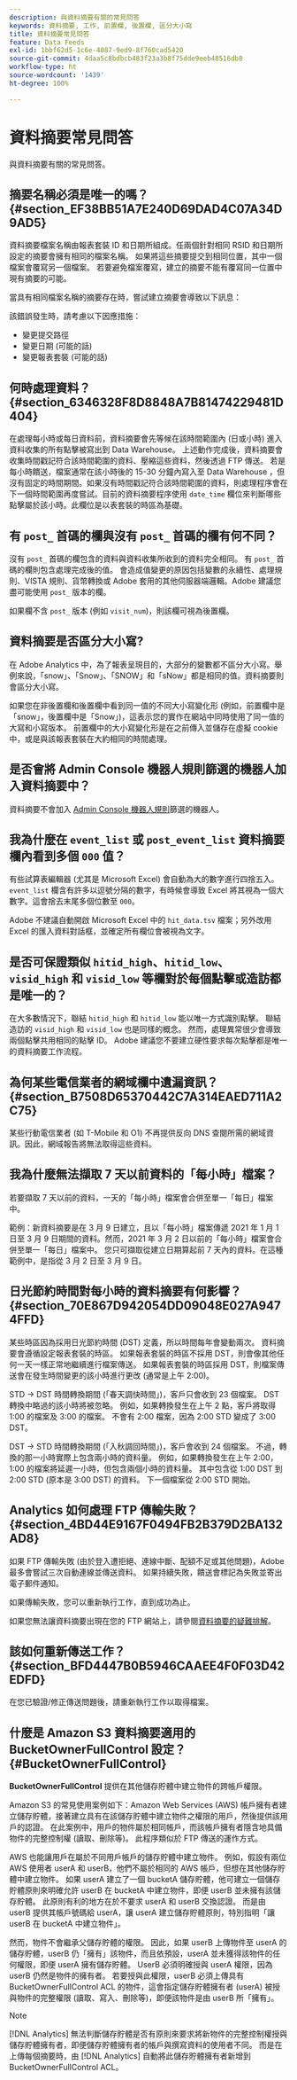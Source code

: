 ```yaml
---
description: 與資料摘要有關的常見問答
keywords: 資料摘要, 工作, 前置欄, 後置欄, 區分大小寫
title: 資料摘要常見問答
feature: Data Feeds
exl-id: 1bbf62d5-1c6e-4087-9ed9-8f760cad5420
source-git-commit: 4daa5c8bdbcb483f23a3b8f75dde9eeb48516db8
workflow-type: ht
source-wordcount: '1439'
ht-degree: 100%

---
```


# 資料摘要常見問答

與資料摘要有關的常見問答。

## 摘要名稱必須是唯一的嗎？{#section_EF38BB51A7E240D69DAD4C07A34D9AD5}

資料摘要檔案名稱由報表套裝 ID 和日期所組成。任兩個針對相同 RSID 和日期所設定的摘要會擁有相同的檔案名稱。 如果將這些摘要提交到相同位置，其中一個檔案會覆寫另一個檔案。 若要避免檔案覆寫，建立的摘要不能有覆寫同一位置中現有摘要的可能。

當具有相同檔案名稱的摘要存在時，嘗試建立摘要會導致以下訊息：

該錯誤發生時，請考慮以下因應措施：

* 變更提交路徑
* 變更日期 (可能的話)
* 變更報表套裝 (可能的話)

## 何時處理資料？  {#section_6346328F8D8848A7B81474229481D404}

在處理每小時或每日資料前，資料摘要會先等候在該時間範圍內 (日或小時) 進入資料收集的所有點擊被寫出到 Data Warehouse。 上述動作完成後，資料摘要會收集時間戳記符合該時間範圍的資料、壓縮這些資料，然後透過 FTP 傳送。 若是每小時饋送，檔案通常在該小時後的 15-30 分鐘內寫入至 Data Warehouse ，但沒有固定的時間期間。如果沒有時間戳記符合該時間範圍的資料，則處理程序會在下一個時間範圍再度嘗試。目前的資料摘要程序使用 `date_time` 欄位來判斷哪些點擊屬於該小時。此欄位是以表套裝的時區為基礎。

## 有 `post_` 首碼的欄與沒有 `post_` 首碼的欄有何不同？

沒有 `post_` 首碼的欄包含的資料與資料收集所收到的資料完全相同。 有 `post_` 首碼的欄則包含處理完成後的值。 會造成值變更的原因包括變數的永續性、處理規則、VISTA 規則、貨幣轉換或 Adobe 套用的其他伺服器端邏輯。Adobe 建議您盡可能使用 `post_` 版本的欄。

如果欄不含 `post_` 版本 (例如 `visit_num`)，則該欄可視為後置欄。

## 資料摘要是否區分大小寫?

在 Adobe Analytics 中，為了報表呈現目的，大部分的變數都不區分大小寫。舉例來說，「snow」、「Snow」、「SNOW」和「sNow」都是相同的值。資料摘要則會區分大小寫。

如果您在非後置欄和後置欄中看到同一值的不同大小寫變化形 (例如，前置欄中是「snow」，後置欄中是「Snow」)，這表示您的實作在網站中同時使用了同一值的大寫和小寫版本。 前置欄中的大小寫變化形是在之前傳入並儲存在虛擬 cookie 中，或是與該報表套裝在大約相同的時間處理。

## 是否會將 Admin Console 機器人規則篩選的機器人加入資料摘要中？

資料摘要不會加入 [Admin Console 機器人規則](https://experienceleague.adobe.com/docs/analytics/admin/admin-tools/bot-removal/bot-removal.html?lang=zh-Hant)篩選的機器人。

## 我為什麼在 `event_list` 或 `post_event_list` 資料摘要欄內看到多個 `000` 值？

有些試算表編輯器 (尤其是 Microsoft Excel) 會自動為大的數字進行四捨五入。 `event_list` 欄含有許多以逗號分隔的數字，有時候會導致 Excel 將其視為一個大數字。這會捨去末尾多個位數至 `000`。

Adobe 不建議自動開啟 Microsoft Excel 中的 `hit_data.tsv` 檔案；另外改用 Excel 的匯入資料對話框，並確定所有欄位會被視為文字。

## 是否可保證類似 `hitid_high`、`hitid_low`、`visid_high` 和 `visid_low` 等欄對於每個點擊或造訪都是唯一的？

在大多數情況下，聯結 `hitid_high` 和 `hitid_low` 能以唯一方式識別點擊。 聯結造訪的 `visid_high` 和 `visid_low` 也是同樣的概念。 然而，處理異常很少會導致兩個點擊共用相同的點擊 ID。 Adobe 建議您不要建立硬性要求每次點擊都是唯一的資料摘要工作流程。

## 為何某些電信業者的網域欄中遺漏資訊？  {#section_B7508D65370442C7A314EAED711A2C75}

某些行動電信業者 (如 T-Mobile 和 O1) 不再提供反向 DNS 查閱所需的網域資訊。因此，網域報告將無法取得這些資料。

## 我為什麼無法擷取 7 天以前資料的「每小時」檔案？

若要擷取 7 天以前的資料，一天的「每小時」檔案會合併至單一「每日」檔案中。

範例：新資料摘要是在 3 月 9 日建立，且以「每小時」檔案傳遞 2021 年 1 月 1 日至 3 月 9 日期間的資料。然而，2021 年 3 月 2 日以前的「每小時」檔案會合併至單一「每日」檔案中。 您只可擷取從建立日期算起前 7 天內的資料。在這種範例中，是指從 3 月 2 日至 3 月 9 日。

## 日光節約時間對每小時的資料摘要有何影響？  {#section_70E867D942054DD09048E027A9474FFD}

某些時區因為採用日光節約時間 (DST) 定義，所以時間每年會變動兩次。 資料摘要會遵循設定報表套裝的時區。 如果報表套裝的時區不採用 DST，則會像其他任何一天一樣正常地繼續進行檔案傳送。 如果報表套裝的時區採用 DST，則檔案傳送會在發生時間變更的該小時進行更改 (通常是上午 2:00)。

STD -> DST 時間轉換期間 (「春天調快時間」)，客戶只會收到 23 個檔案。 DST 轉換中略過的該小時將被忽略。 例如，如果轉換發生在上午 2 點，客戶將取得 1:00 的檔案及 3:00 的檔案。 不會有 2:00 檔案，因為 2:00 STD 變成了 3:00 DST。

DST -> STD 時間轉換期間 (「入秋調回時間」)，客戶會收到 24 個檔案。 不過，轉換的那一小時實際上包含兩小時的資料量。 例如，如果轉換發生在上午 2:00，1:00 的檔案將延遲一小時，但包含兩個小時的資料量。 其中包含從 1:00 DST 到 2:00 STD (原本是 3:00 DST) 的資料。 下一個檔案從 2:00 STD 開始。

## Analytics 如何處理 FTP 傳輸失敗？  {#section_4BD44E9167F0494FB2B379D2BA132AD8}

如果 FTP 傳輸失敗 (由於登入遭拒絕、連線中斷、配額不足或其他問題)，Adobe 最多會嘗試三次自動連線並傳送資料。 如果持續失敗，饋送會標記為失敗並寄出電子郵件通知。

如果傳輸失敗，您可以重新執行工作，直到成功為止。

如果您無法讓資料摘要出現在您的 FTP 網站上，請參閱[資料摘要的疑難排解](troubleshooting.md)。

## 該如何重新傳送工作？  {#section_BFD4447B0B5946CAAEE4F0F03D42EDFD}

在您已驗證/修正傳送問題後，請重新執行工作以取得檔案。

## 什麼是 Amazon S3 資料摘要適用的 BucketOwnerFullControl 設定？  {#BucketOwnerFullControl}

**BucketOwnerFullControl** 提供在其他儲存貯體中建立物件的跨帳戶權限。

Amazon S3 的常見使用案例如下：Amazon Web Services (AWS) 帳戶擁有者建立儲存貯體，接著建立具有在該儲存貯體中建立物件之權限的用戶，然後提供該用戶的認證。 在此案例中，用戶的物件屬於相同帳戶，而該帳戶擁有者隱含地具備物件的完整控制權 (讀取、刪除等)。 此程序類似於 FTP 傳送的運作方式。

AWS 也能讓用戶在屬於不同用戶帳戶的儲存貯體中建立物件。 例如，假設有兩位 AWS 使用者 userA 和 userB，他們不屬於相同的 AWS 帳戶，但想在其他儲存貯體中建立物件。 如果 userA 建立了一個 bucketA 儲存貯體，他可建立一個儲存貯體原則來明確允許 userB 在 bucketA 中建立物件，即便 userB 並未擁有該儲存貯體。 此原則有利的地方在於不要求 userA 和 userB 交換認證。 而是由 userB 提供其帳戶號碼給 userA，讓 userA 建立儲存貯體原則，特別指明「讓 userB 在 bucketA 中建立物件」。

然而，物件不會繼承父儲存貯體的權限。 因此，如果 userB 上傳物件至 userA 的儲存貯體，userB 仍「擁有」該物件，而且依預設，userA 並未獲得該物件的任何權限，即便 userA 擁有儲存貯體。 UserB 必須明確授與 userA 權限，因為 userB 仍然是物件的擁有者。 若要授與此權限，userB 必須上傳具有 BucketOwnerFullControl ACL 的物件，這會指定儲存貯體擁有者 (userA) 被授與物件的完整權限 (讀取、寫入、刪除等)，即便該物件是由 userB 所「擁有」。

>[!NOTE]
>
>[!DNL Analytics] 無法判斷儲存貯體是否有原則來要求將新物件的完整控制權授與儲存貯體擁有者，即便儲存貯體擁有者的帳戶與撰寫資料的使用者不同。 而是在上傳每個摘要時，由 [!DNL Analytics] 自動將此儲存貯體擁有者新增到 BucketOwnerFullControl ACL。

